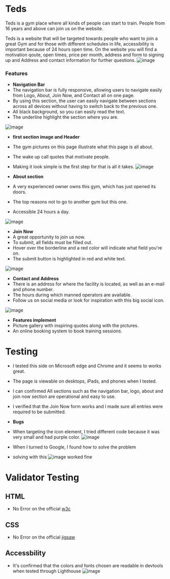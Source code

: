 # Teds 

Teds is a gym place where all kinds of people can start to train. 
People from 16 years and above can join us on the website. 


Teds is a website that will be targeted towards people who want to join a great Gym and for those with different schedules in life, accessibility is important because of 24 hours open time.
On the website you will find a motivation qoute, open times, price per month, address and form to signing up and Address and contact information for further questions.
![image](https://user-images.githubusercontent.com/90210402/136708302-eda62b92-ed64-4392-a2b4-ce46e4d52277.png)


### Features
- __Navigation Bar__
-   The navigation bar is fully responsive, allowing users to navigate easily from Logo, About, Join Now, and Contact all on one page.
- By using this section, the user can easily navigate between sections across all devices without having to switch back to the previous one.
- All black background, so you can easily read the text.
- The underline highlight the section where you are.

![image](https://user-images.githubusercontent.com/90210402/136708395-a7ee8787-14ed-4d2a-880e-2fc97aceafb4.png)

- __first section image and Header__
- The gym pictures on this page illustrate what this page is all about.
- The wake up call quotes that motivate people.
- Making it look simple is the first step for that is all it takes. 
 ![image](https://user-images.githubusercontent.com/90210402/136828430-2b253e24-525d-4c31-9b7b-c81d3ce46923.png)

- __About section__
- A very experienced owner owns this gym, which has just opened its doors.
- The top reasons not to go to another gym but this one.
- Accessible 24 hours a day.
  
![image](https://user-images.githubusercontent.com/90210402/136829283-24a4bcbd-77c3-4450-b471-d70a758781b3.png)

- __Join Now__
- A great opportunity to join us now.
- To submit, all fields must be filled out.
- Hover over the borderline and a red color will indicate what field you're on.
- The submit button is highlighted in red and white text.

![image](https://user-images.githubusercontent.com/90210402/136830780-89b70c43-83f7-4d91-9f46-cfc539e22f16.png)


- __Contact and Address__
- There is an address for where the facility is located, as well as an e-mail and phone number.
- The hours during which manned operators are available.
- Follow us on social media or look for inspiration with this big social icon.

![image](https://user-images.githubusercontent.com/90210402/136832341-6e885978-89d3-4081-a22e-6cf3e04d2bde.png)

- __Features implement__
- Picture gallery with inspiring quotes along with the pictures.
- An online booking system to book training sessions.


# Testing

- I tested this side on Microsoft edge and Chrome and it seems to works great.
- The page is viewable on desktops, iPads, and phones when I tested.
- I can confirmed All sections such as the navigation bar, logo, about and join now section are operational and easy to use.
- I verified that the Join Now form works and I made sure all entries were required to be submitted.

- __Bugs__
- When targeting the icon element, I tried different code because it was very small and had purple color.
![image](https://user-images.githubusercontent.com/90210402/136836625-ccb4a433-b460-44a9-89c6-671f9f7bfa82.png)

- When I turned to Google, I found how to solve the problem
- solving with this ![image](https://user-images.githubusercontent.com/90210402/136836749-74a501b5-3c26-407d-a089-bf8c465ed0ba.png) worked fine

# Validator Testing 
## HTML
- No Error on the official [w3c](https://validator.w3.org/nu/?doc=https%3A%2F%2Fblandaren123.github.io%2FTeds-gym%2F)
## CSS
- No Error on the official [jigsaw](https://jigsaw.w3.org/css-validator/validator?uri=https%3A%2F%2Fblandaren123.github.io%2FTeds-gym%2F&profile=css3svg&usermedium=all&warning=1&vextwarning=&lang=sv)
## Accessbility
- It's confirmed that the colors and fonts chosen are readable in devtools when tested through Lighthouse
![image](https://user-images.githubusercontent.com/90210402/136838831-158f7fbe-4258-4332-9afa-8090c6a7bc11.png)


